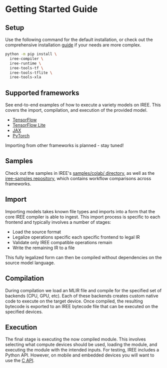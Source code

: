 # Getting Started Guide

## Setup

Use the following command for the default installation, or check out the
comprehensive installation [guide](../bindings/python.md) if your needs are
more complex.

``` bash
python -m pip install \
  iree-compiler \
  iree-runtime \
  iree-tools-tf \
  iree-tools-tflite \
  iree-tools-xla
```

## Supported frameworks

See end-to-end examples of how to execute a variety models on IREE. This covers
the import, compilation, and execution of the provided model.

* [TensorFlow](./tensorflow.md)
* [TensorFlow Lite](./tflite.md)
* [JAX](./jax.md)
* [PyTorch](./pytorch.md)

Importing from other frameworks is planned - stay tuned!

## Samples

Check out the samples in IREE's
[samples/colab/ directory](https://github.com/openxla/iree/tree/main/colab),
as well as the [iree-samples repository](https://github.com/iree-org/iree-samples),
which contains workflow comparisons across frameworks.

## Import

Importing models takes known file types and imports into a form that the core
IREE compiler is able to ingest. This import process is specific to each
frontend and typically involves a number of stages:

* Load the source format
* Legalize operations specific each specific frontend to legal IR
* Validate only IREE compatible operations remain
* Write the remaining IR to a file

This fully legalized form can then be compiled without dependencies on the
source model language.

## Compilation

During compilation we load an MLIR file and compile for the specified set of
backends (CPU, GPU, etc).  Each of these backends creates custom native code to
execute on the target device.  Once compiled, the resulting bytecode is
exported to an IREE bytecode file that can be executed on the specified devices.

## Execution

The final stage is executing the now compiled module. This involves selecting
what compute devices should be used, loading the module, and executing the
module with the intended inputs. For testing, IREE includes a Python API.
However, on mobile and embedded devices you will want to use the
[C API](../deployment-configurations/index.md).
